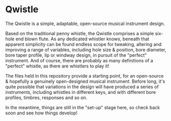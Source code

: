Qwistle
=======

The Qwistle is a simple, adaptable, open-source musical instrument design.

Based on the traditional penny whistle, the Qwistle comprises a simple six-hole end blown flute. As any dedicated whistler knows, beneath that apparent simplicity can be found endless scope for tweaking, altering and improving a range of variables, including hole size & position, bore diameter, bore taper profile, lip or windway design, in pursuit of the "perfect" instrument. And of course, there are probably as many definitions of a "perfect" whistle, as there are whistlers to play it!

The files held in this repository provide a starting point, for an open-source & hopefully a genuinely open-designed musical instrument. Before long, it's quite possible that variations in the design will have produced a series of instruments, including whistles in different keys, and with different bore profiles, timbres, responses and so on.

In the meantime, things are still in the "set-up" stage here, so check back soon and see how things develop!
